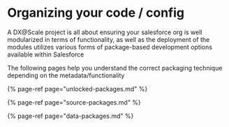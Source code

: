 # Organizing your code / config

A DX@Scale project is all about ensuring your salesforce org is well modularized in terms of functionality, as well as the deployment of the modules utilizes various forms of package-based development options available within Salesforce

The following pages help you understand the correct packaging technique depending on the metadata/functionality

{% page-ref page="unlocked-packages.md" %}

{% page-ref page="source-packages.md" %}

{% page-ref page="data-packages.md" %}



